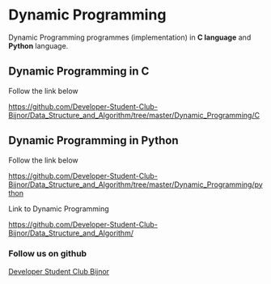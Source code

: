 # Dynamic Programming

Dynamic Programming programmes (implementation) in **C language** and **Python** language.


## Dynamic Programming in C
  Follow the link below
  
  https://github.com/Developer-Student-Club-Bijnor/Data_Structure_and_Algorithm/tree/master/Dynamic_Programming/C

## Dynamic Programming in Python
  Follow the link below
  
  https://github.com/Developer-Student-Club-Bijnor/Data_Structure_and_Algorithm/tree/master/Dynamic_Programming/python


Link to Dynamic Programming

https://github.com/Developer-Student-Club-Bijnor/Data_Structure_and_Algorithm/


### Follow us on github

[Developer Student Club Bijnor](https://github.com/Developer-Student-Club-Bijnor)
